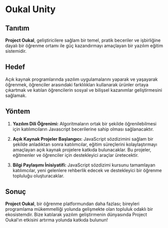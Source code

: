 # Oukal Unity

## Tanıtım

**Project Oukal**, geliştiricilere sağlam bir temel, pratik beceriler ve işbirliğine dayalı bir öğrenme ortamı ile güç kazandırmayı amaçlayan bir yazılım eğitim sistemidir.

## Hedef

Açık kaynak programlarında yazılım uygulamalarını yaparak ve yaşayarak öğrenmek, öğrenciler arasındaki farklılıkları kullanarak ürünler ortaya çıkartmak ve katılan öğrencilerin sosyal ve bilişsel kazanımlar geliştirmesini sağlamak.

## Yöntem

1. **Yazılım Dili Öğrenimi:** Algoritmaların ortak bir şekilde öğrenilebilmesi için katılımcıların Javascript becerilerine sahip olması sağlanacaktır.

2. **Açık Kaynak Projeler Başlangıcı:** JavaScript sözdizimini sağlam bir şekilde anladıktan sonra katılımcılar, eğitim süreçlerini kolaylaştırmayı amaçlayan açık kaynak projelere katkıda bulunacaklar. Bu projeler, eğitmenler ve öğrenciler için destekleyici araçlar üretecektir.

3. **Bilgi Paylaşımı İnisiyatifi:** JavaScript sözdizimi kursunu tamamlayan katılımcılar, yeni gelenlere rehberlik edecek ve destekleyici bir öğrenme topluluğu oluşturacaklar.

## Sonuç

**Project Oukal**, bir öğrenme platformundan daha fazlası; bireyleri programlama mükemmelliği yolunda gelişmekte olan topluluk odaklı bir ekosistemdir. Bize katılarak yazılım geliştirmenin dünyasında Project Oukal'ın etkisini artırma yolunda katkıda bulunun!
